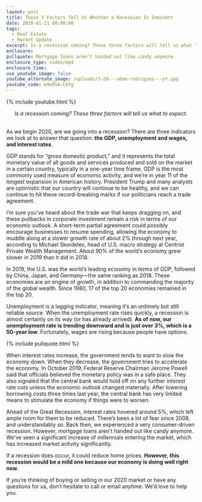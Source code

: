 ```yaml
---
layout: post
title: These 3 Factors Tell Us Whether a Recession Is Imminent
date: 2020-01-21 00:00:00
tags:
  - Real Estate
  - Market Update
excerpt: Is a recession coming? These three factors will tell us what to expect.
enclosure:
pullquote: Mortgage loans aren’t handed out like candy anymore.
enclosure_type: video/mp4
enclosure_time:
use_youtube_image: false
youtube_alternate_image: /uploads/1-20---adam-rodriguez---yt.jpg
youtube_code: e9eO5A-LDYg
---
```


{% include youtube.html %}

<center><em>Is a recession coming? These three factors will tell us what to expect.</em></center>

<br>As we begin 2020, are we going into a recession? There are three indicators we look at to answer that question: **the GDP, unemployment and wages, and interest rates**.

GDP stands for “gross domestic product,” and it represents the total monetary value of all goods and services produced and sold on the market in a certain country, typically in a one-year time frame. GDP is the most commonly used measure of economic activity, and we’re in year 11 of the longest expansion in American history. President Trump and many analysts are optimistic that our country will continue to be healthy, and we can continue to hit these record-breaking marks if our politicians reach a trade agreement.

I’m sure you’ve heard about the trade war that keeps dragging on, and these pullbacks in corporate investment remain a risk in terms of our economic outlook. A short-term partial agreement could possibly encourage businesses to resume spending, allowing the economy to muddle along at a slower growth rate of about 2% through next year, according to Michael Skordeles, head of U.S. macro strategy at Centrist Private Wealth Management. About 90% of the world’s economy grew slower in 2019 than it did in 2018.

In 2019, the U.S. was the world’s leading economy in terms of GDP, followed by China, Japan, and Germany—the same ranking as 2018. These economies are an engine of growth, in addition to commanding the majority of the global wealth. Since 1980, 17 of the top 20 economies remained in the top 20.

Unemployment is a lagging indicator, meaning it’s an untimely but still reliable source. When the unemployment rate rises quickly, a recession is almost certainly on its way (or has already arrived). **As of now, our unemployment rate is trending downward and is just over 3%, which is a 50-year low**. Fortunately, wages are rising because people have options.

{% include pullquote.html %}

When interest rates increase, the government tends to want to slow the economy down. When they decrease, the government tries to accelerate the economy. In October 2019, Federal Reserve Chairman Jerome Powell said that officials believed the monetary policy was in a safe place. They also signaled that the central bank would hold off on any further interest rate cuts unless the economic outlook changed materially. After lowering borrowing costs three times last year, the central bank has very limited means to stimulate the economy if things were to worsen.

Ahead of the Great Recession, interest rates hovered around 5%, which left ample room for them to be reduced. There’s been a lot of fear since 2008, and understandably so. Back then, we experienced a very consumer-driven recession. However, mortgage loans aren’t handed out like candy anymore. We’ve seen a significant increase of millennials entering the market, which has increased market activity significantly.

If a recession does occur, it could reduce home prices. **However, this recession would be a mild one because our economy is doing well right now**.

If you’re thinking of buying or selling in our 2020 market or have any questions for us, don’t hesitate to call or email anytime. We’d love to help you.